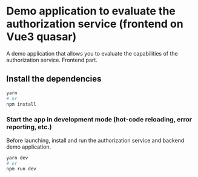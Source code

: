 # Demo application to evaluate the authorization service (frontend on Vue3 quasar)

A demo application that allows you to evaluate the capabilities of the authorization service. Frontend part.

## Install the dependencies

```bash
yarn
# or
npm install
```

### Start the app in development mode (hot-code reloading, error reporting, etc.)

Before launching, install and run the authorization service and backend demo application.

```bash
yarn dev
# or
npm run dev
```
